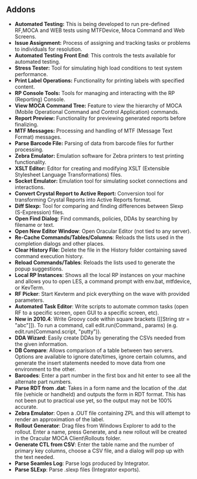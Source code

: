 ## Addons

- **Automated Testing:** This is being developed to run pre-defined RF,MOCA and WEB tests using MTFDevice, Moca Command and Web Screens.
- **Issue Assignment:** Process of assigning and tracking tasks or problems to individuals for resolution.
- **Automated Testing Front End**: This controls the tests available for automated testing.
- **Stress Tester:** Tool for simulating high load conditions to test system performance.
- **Print Label Operations:** Functionality for printing labels with specified content.
- **RP Console Tools:** Tools for managing and interacting with the RP (Reporting) Console.
- **View MOCA Command Tree:** Feature to view the hierarchy of MOCA (Mobile Operational Command and Control Application) commands.
- **Report Preview:** Functionality for previewing generated reports before finalizing.
- **MTF Messages:** Processing and handling of MTF (Message Text Format) messages.
- **Parse Barcode File:** Parsing of data from barcode files for further processing.
- **Zebra Emulator:** Emulation software for Zebra printers to test printing functionality.
- **XSLT Editor:** Editor for creating and modifying XSLT (Extensible Stylesheet Language Transformations) files.
- **Socket Emulator:** Emulation tool for simulating socket connections and interactions.
- **Convert Crystal Report to Active Report:** Conversion tool for transforming Crystal Reports into Active Reports format.
- **Diff Slexp:** Tool for comparing and finding differences between Slexp (S-Expression) files.
- **Open Find Dialog**: Find commands, policies, DDAs by searching by filename or text.
- **Open New Editor Window**: Open Oracular Editor (not tied to any server).
- **Re-Cache Commands/Tables/Columns**: Reloads the lists used in the completion dialogs and other places.
- **Clear History File**: Delete the file in the History folder containing saved command execution history.
- **Reload Commands/Tables**: Reloads the lists used to generate the popup suggestions.
- **Local RP Instances**: Shows all the local RP instances on your machine and allows you to open LES, a command prompt with env.bat, mtfdevice, or KevTerm.
- **RF Picker**: Start Kevterm and pick everything on the wave with provided parameters.
- **Automated Task Editor**: Write scripts to automate common tasks (open RF to a specific screen, open GUI to a specific screen, etc).
- **New in 2010.4**: Write Groovy code within square brackets ([[String str = "abc"]]). To run a command, call edit.run(Command.<command>, params) (e.g. edit.run(Command.script, "putty")).
- **DDA Wizard**: Easily create DDAs by generating the CSVs needed from the given information.
- **DB Compare**: Allows comparison of a table between two servers. Options are available to ignore date/times, ignore certain columns, and generate the insert statements needed to move data from one environment to the other.
- **Barcodes**: Enter a part number in the first box and hit enter to see all the alternate part numbers.
- **Parse RDT from .dat**: Takes in a form name and the location of the .dat file (vehicle or handheld) and outputs the form in RDT format. This has not been put to practical use yet, so the output may not be 100% accurate.
- **Zebra Emulator**: Open a .OUT file containing ZPL and this will attempt to render an approximation of the label.
- **Rollout Generator**: Drag files from Windows Explorer to add to the rollout. Enter a name, press Generate, and a new rollout will be created in the Oracular MOCA Client\Rollouts folder.
- **Generate CTL from CSV**: Enter the table name and the number of primary key columns, choose a CSV file, and a dialog will pop up with the text needed.
- **Parse Seamles Log**: Parse logs produced by Integrator.
- **Parse SLExp**: Parse .slexp files (Integrator exports).


